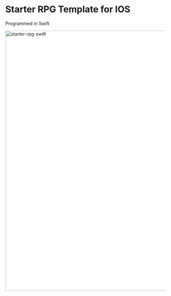 # Starter RPG Template for IOS
Programmed in Swift


<img width="818" alt="starter-rpg-swift" src="https://cloud.githubusercontent.com/assets/15604902/15236358/a4a5f1b4-1891-11e6-8291-a54ef811082d.png">

